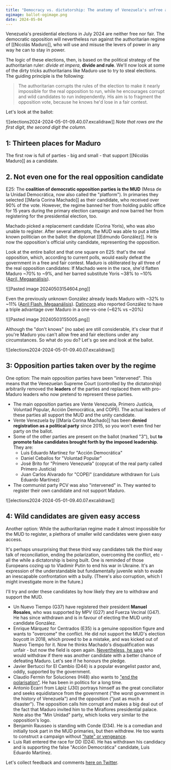 ```yaml
---
title: "Democracy vs. dictatorship: The anatomy of Venezuela's unfree and unfair election"
ogimage: ballot-ogimage.png
date: 2024-05-04
---
```

Venezuela's presidential elections in July 2024 are neither free nor fair. The democratic opposition will nevertheless run against the authoritarian regime of [[Nicolás Maduro]], who will use and misuse the levers of power in any way he can to stay in power.

The logic of these elections, then, is based on the political strategy of the authoritarian ruler: *divide et impera*, **divide and rule**. We'll now look at some of the dirty tricks authoritarians like Maduro use to try to steal elections. The guiding principle is the following:

> The authoritarian corrupts the rules of the election to make it nearly impossible for the real opposition to run, while he encourages corrupt and wild candidates to run independently. His aim is to fragment the opposition vote, because he knows he'd lose in a fair contest.

Let's look at the ballot:

![[elections2024-2024-05-01-09.40.07.excalidraw]]
*Note that rows are the first digit, the second digit the column.*

## 1: Thirteen places for Maduro

The first row is full of parties - big and small - that support [[Nicolás Maduro]] as a candidate.

## 2. Not even one for the real opposition candidate

E25: The **coalition of democratic opposition parties is the MUD** (Mesa de la Unidad Democrática, now also called the "platform"). In primaries they selected [[María Corina Machado]] as their candidate, who received over 90% of the vote. However, the regime banned her from holding public office for 15 years during the primary election campaign and now barred her from registering for the presidential election, too. 

Machado picked a replacement candidate (Corina Yoris), who was also unable to register. After several attempts, the MUD was able to put a little known politician on the ballot: the diplomat [[Edmundo González]]. He is now the opposition's official unity candidate, representing the opposition.

Look at the entire ballot and that one square on E25: that's the real opposition, which, according to current polls, would easily defeat the government in a free and fair contest. Maduro is obliterated by all three of the real opposition candidates: If Machado were in the race, she'd flatten Maduro ~70% to ~9%, and her barred substitute Yoris ~38% to ~10% ([April, Megaanálisis](https://drive.google.com/file/d/1tSReQeVZHrfA8aaYCP77026nz2x2WoDi/view?pli=1)).

![[Pasted image 20240503154604.png]]

Even the previously unknown González already leads Maduro with ~32% to ~11% ([April Flash, Megaanálisis](https://drive.google.com/file/d/1L6swKgLGjgx8xjeLe0YumwWzYynZ6hR3/view)). [Datincorp](https://efectococuyo.com/politica/polarizacion-maduro-edmundo-75-claves-nueva-encuesta-datincorp/) also reported González to have a triple advantage over Maduro in a one-vs-one (~62% vs ~20%)

![[Pasted image 20240503155005.png]]

Although the "don't knows" (no sabe) are still considerable, it's clear that if you're Maduro you can't allow free and fair elections under any circumstances. So what do you do? Let's go see and look at the ballot.

![[elections2024-2024-05-01-09.40.07.excalidraw]]
## 3: Opposition parties taken over by the regime

One option: The main opposition parties have been "intervened". This means that the Venezuelan Supreme Court (controlled by the dictatorship) arbitrarily removed the **leaders** of the parties and replaced them with pro-Maduro leaders who now pretend to represent these parties.
- The main opposition parties are Vente Venezuela, Primero Justicia, Voluntad Popular, Acción Democrática, and COPEI. The actual leaders of these parties all support the MUD and the unity candidate. 
- Vente Venezuela by [[María Corina Machado]] has been **denied registration as a political party** since 2015, so you won't even find her party on the ballot.
- Some of the other parties are present on the ballot (marked "3"), but **to promote false candidates brought forth by the imposed leadership**. They are:
	- Luis Eduardo Martínez for "Acción Democrática"
	- Daniel Ceballos for "Voluntad Popular"
	- José Brito for "Primero Venezuela" (copycat of the real party called Primero Justicia)
	- Juan Carlos Alvarado for "COPEI" (candidature withdrawn for Luis Eduardo Martínez)
- The communist party PCV was also "intervened" in. They wanted to register their own candidate and not support Maduro.

![[elections2024-2024-05-01-09.40.07.excalidraw]]
## 4: Wild candidates are given easy access

Another option: While the authoritarian regime made it almost impossible for the MUD to register, a plethora of smaller wild candidates were given easy access. 

It's perhaps unsurprising that these third way candidates talk the third way talk of reconciliation, ending the polarization, overcoming the conflict, etc - all the while a dictatorship is being built. One is reminded of those Europeans cozing up to Vladimir Putin to end his war in Ukraine. It's an expression of the understandable but fundamentally juvenile wish to evade an inescapable confrontation with a bully. (There's also corruption, which I might investigate more in the future.)

I'll try and order these candidates by how likely they are to withdraw and support the MUD.
- Un Nuevo Tiempo (G37) have registered their president **Manuel Rosales**, who was supported by MPV (G27) and Fuerza Vecinal (G47). He has since withdrawn and is in favour of electing the MUD unity candidate González.
- Enrique Márquez for Centrados (E35) is a genuine opposition figure and wants to "overcome" the conflict. He did not support the MUD's election boycott in 2018, which proved to be a mistake, and was kicked out of Nuevo Tiempo for it. Now he thinks Machado's disqualification was unfair - but now the field is open again. [Nevertheless, he says](https://www.youtube.com/live/u6mOGcM0AfA?si=5XcyVOUsTsqNSF9R&t=1902) who would withdraw if there was another candidate with a better chance of defeating Maduro. Let's see if he honours the pledge.
- Javier Bertucci for El Cambio (D44) is a popular evangelist pastor and, oddly, supported by the government.
- Claudio Fermín for Soluciones (H48) also wants to ["end the polarisation"](https://www.youtube.com/watch?v=xniJAi4swMY). He has been in politics for a long time. 
- Antonio Ecarri from Lápiz (J30) portrays himself as the great conciliator and seeks equidistance from the government ("the worst government in the history of Venezuela") and the opposition ("just as much a disaster"). The opposition calls him corrupt and makes a big deal out of the fact that Maduro invited him to the Miraflores presidential palace. Note also the "Min Unidad" party, which looks very similar to the opposition's logo.
- Benjamín Rausseo is standing with Conde (D34). He is a comedian and initially took part in the MUD primaries, but then withdrew. He too wants to construct a campaign without ["hate" or vengeance](https://youtu.be/EUar8RCobzk?si=Y-zwicWyIxI3epJ6&t=1251).
- Luis Rati entered the race for DD (D24). He has withdrawn his candidacy and is supporting the false "Acción Democrática" candidate, Luis Eduardo Martínez.

Let's collect feedback and comments [here on Twitter](https://twitter.com/marcchehab/status/1786764725985915120).